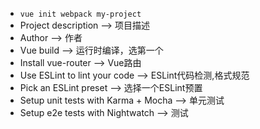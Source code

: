- `vue init webpack my-project`
- Project description  -->  项目描述
- Author  -->  作者
- Vue build  --> 运行时编译，选第一个 
- Install vue-router -->  Vue路由
- Use ESLint to lint your code  -->  ESLint代码检测,格式规范
- Pick an ESLint preset  —>  选择一个ESLint预置
- Setup unit tests with Karma + Mocha  -->  单元测试
- Setup e2e tests with Nightwatch  -->  测试


